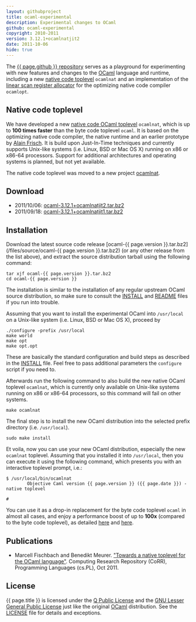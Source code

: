 ```yaml
---
layout: githubproject
title: ocaml-experimental
description: Experimental changes to OCaml
github: ocaml-experimental
copyright: 2010-2011
version: 3.12.1+ocamlnatjit2
date: 2011-10-06
hide: true
---
```


The [{{ page.github }} repository](https://github.com/{{site.github}}/{{page.github}}) serves as a playground for experimenting with new features and changes to the [OCaml](http://caml.inria.fr/ocaml) language and runtime, including a new [native code toplevel](http://arxiv.org/abs/1110.1029) `ocamlnat` and an implementation of the [linear scan register allocator](http://portal.acm.org/citation.cfm?id=330250) for the optimizing native code compiler `ocamlopt`.


## Native code toplevel

We have developed a new [native code OCaml toplevel](/ocamlnat) `ocamlnat`, which is up to **100 times faster** than the byte code toplevel `ocaml`. It is based on the optimizing native code compiler, the native runtime and an earlier prototype by [Alain Frisch](http://alain.frisch.fr). It is build upon Just-In-Time techniques and currently supports Unix-like systems (i.e. Linux, BSD or Mac OS X) running on x86 or x86-64 processors. Support for additional architectures and operating systems is planned, but not yet available.

The native code toplevel was moved to a new project [ocamlnat](/ocamlnat).


## Download

- 2011/10/06: [ocaml-3.12.1+ocamlnatjit2.tar.bz2](/files/source/ocaml-3.12.1+ocamlnatjit2.tar.bz2)
- 2011/09/18: [ocaml-3.12.1+ocamlnatjit1.tar.bz2](/files/source/ocaml-3.12.1+ocamlnatjit1.tar.bz2)


## Installation

Download the latest source code release [ocaml-{{ page.version }}.tar.bz2](/files/source/ocaml-{{ page.version }}.tar.bz2) (or any other release from the list above), and extract the source distribution tarball using the following command:

```
tar xjf ocaml-{{ page.version }}.tar.bz2
cd ocaml-{{ page.version }}
```

The installation is similar to the installation of any regular upstream OCaml source distribution, so make sure to consult the [INSTALL](https://raw.github.com/bmeurer/ocaml-experimental/master/INSTALL) and [README](https://raw.github.com/bmeurer/ocaml-experimental/master/README) files if you run into trouble.

Assuming that you want to install the experimental OCaml into `/usr/local` on a Unix-like system (i.e. Linux, BSD or Mac OS X), proceed by

```
./configure -prefix /usr/local
make world
make opt
make opt.opt
```

These are basically the standard configuration and build steps as described in the [INSTALL](https://raw.github.com/bmeurer/ocaml-experimental/master/INSTALL) file. Feel free to pass additional parameters the `configure` script if you need to.

Afterwards run the following command to also build the new native OCaml toplevel `ocamlnat`, which is currently only available on Unix-like systems running on x86 or x86-64 processors, so this command will fail on other systems.

```
make ocamlnat
```

The final step is to install the new OCaml distribution into the selected prefix directory (i.e. `/usr/local`).

```
sudo make install
```

Et voila, now you can use your new OCaml distribution, especially the new `ocamlnat` toplevel. Assuming that you installed it into `/usr/local`, then you can execute it using the following command, which presents you with an interactive toplevel prompt, i.e.:

```
$ /usr/local/bin/ocamlnat
        Objective Caml version {{ page.version }} ({{ page.date }}) - native toplevel

#
```

You can use it as a drop-in replacement for the byte code toplevel `ocaml` in almost all cases, and enjoy a performance boost of up to **100x** (compared to the byte code toplevel), as detailed [here](/2011/09/14/ocamlnat-benchmark) and [here](http://arxiv.org/pdf/1110.1029).


## Publications

- Marcell Fischbach and Benedikt Meurer. ["Towards a native toplevel for the OCaml language"](http://arxiv.org/abs/1110.1029). Computing Research Repository (CoRR), Programming Languages (cs.PL), Oct 2011.



## License

{{ page.title }} is licensed under the [Q Public License](http://en.wikipedia.org/wiki/Q_Public_License) and the [GNU Lesser General Public License](http://en.wikipedia.org/wiki/GNU_Lesser_General_Public_License) just like the original [OCaml](http://caml.inria.fr/ocaml) distribution. See the [LICENSE](https://github.com/{{site.github}}/{{page.github}}/raw/master/LICENSE) file for details and exceptions.
